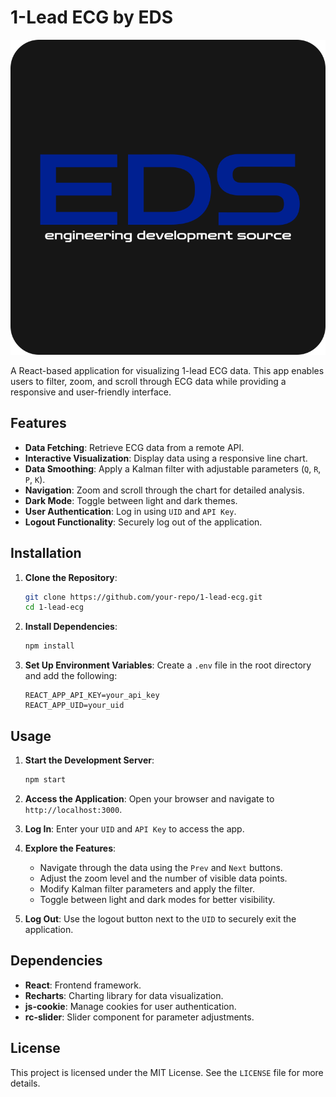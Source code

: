 # 1-Lead ECG by EDS

![1-Lead ECG by EDS](public/eds-dark-logo.svg)

A React-based application for visualizing 1-lead ECG data. This app enables users to filter, zoom, and scroll through ECG data while providing a responsive and user-friendly interface.

## Features

- **Data Fetching**: Retrieve ECG data from a remote API.
- **Interactive Visualization**: Display data using a responsive line chart.
- **Data Smoothing**: Apply a Kalman filter with adjustable parameters (`Q`, `R`, `P`, `K`).
- **Navigation**: Zoom and scroll through the chart for detailed analysis.
- **Dark Mode**: Toggle between light and dark themes.
- **User Authentication**: Log in using `UID` and `API Key`.
- **Logout Functionality**: Securely log out of the application.

## Installation

1. **Clone the Repository**:
   ```bash
   git clone https://github.com/your-repo/1-lead-ecg.git
   cd 1-lead-ecg
   ```

2. **Install Dependencies**:
   ```bash
   npm install
   ```

3. **Set Up Environment Variables**:
   Create a `.env` file in the root directory and add the following:
   ```
   REACT_APP_API_KEY=your_api_key
   REACT_APP_UID=your_uid
   ```

## Usage

1. **Start the Development Server**:
   ```bash
   npm start
   ```

2. **Access the Application**:
   Open your browser and navigate to `http://localhost:3000`.

3. **Log In**:
   Enter your `UID` and `API Key` to access the app.

4. **Explore the Features**:
   - Navigate through the data using the `Prev` and `Next` buttons.
   - Adjust the zoom level and the number of visible data points.
   - Modify Kalman filter parameters and apply the filter.
   - Toggle between light and dark modes for better visibility.

5. **Log Out**:
   Use the logout button next to the `UID` to securely exit the application.

## Dependencies

- **React**: Frontend framework.
- **Recharts**: Charting library for data visualization.
- **js-cookie**: Manage cookies for user authentication.
- **rc-slider**: Slider component for parameter adjustments.

## License

This project is licensed under the MIT License. See the `LICENSE` file for more details.

